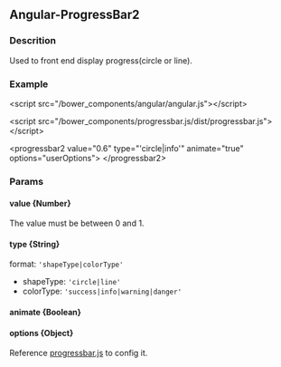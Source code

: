 ## Angular-ProgressBar2

### Descrition

Used to front end display progress(circle or line).

### Example

&lt;script src="/bower_components/angular/angular.js"&gt;&lt;/script&gt;

&lt;script src="/bower_components/progressbar.js/dist/progressbar.js"&gt;&lt;/script&gt;

&lt;progressbar2
    value="0.6"
    type="'circle|info'"
    animate="true"
    options="userOptions"&gt;
&lt;/progressbar2&gt;

### Params

#### value {Number}

The value must be between 0 and 1.

#### type {String}

format: `'shapeType|colorType'`

* shapeType: `'circle|line'`
* colorType: `'success|info|warning|danger'`

#### animate {Boolean}

#### options {Object}

Reference [progressbar.js](https://github.com/kimmobrunfeldt/progressbar.js) to config it.